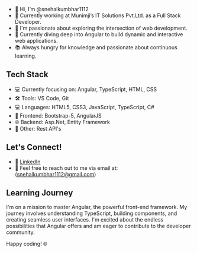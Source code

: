 - 👋 Hi, I’m @snehalkumbhar1112
- 💼 Currently working at Munimji’s IT Solutions Pvt.Ltd. as a Full Stack Developer.
- 👀 I'm passionate about exploring the intersection of web development.
- 🌱 Currently diving deep into Angular to build dynamic and interactive web applications.
- 📚 Always hungry for knowledge and passionate about continuous learning.

## Tech Stack

- 💻 Currently focusing on: Angular, TypeScript, HTML, CSS
- 🛠️ Tools: VS Code, Git
- 💻 Languages: HTML5, CSS3, JavaScript, TypeScript, C#
- 🧰 Frontend: Bootstrap-5, AngularJS
- 🌐 Backend: Asp.Net, Entity Framework
- 🚀 Other: Rest API's

## Let's Connect!

- 🔗 [LinkedIn](linkedin.com/in/snehal-kumbhar-860a1b230)
- 📧 Feel free to reach out to me via email at: (snehalkumbhar1112@gmail.com)

## Learning Journey

I'm on a mission to master Angular, the powerful front-end framework. My journey involves understanding TypeScript, building components, and creating seamless user interfaces. I'm excited about the endless possibilities that Angular offers and am eager to contribute to the developer community.

Happy coding! 🌐

